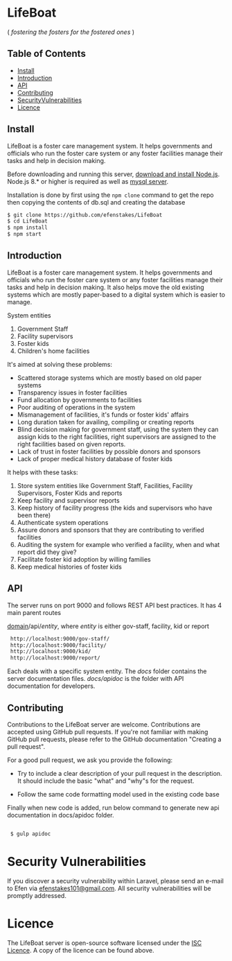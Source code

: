 # LifeBoat 
( *fostering the fosters for the fostered ones* )

## Table of Contents

- [Install](#install)
- [Introduction](#introduction)
- [API](#api)
- [Contributing](#contributing)
- [SecurityVulnerabilities](#security-vulnerabilities)
- [Licence](#licence)



## Install
LifeBoat is a foster care management system. It helps governments and officials who run the foster
care system or any foster facilities manage their tasks and help in decision making.  

Before downloading and running this server, [download and install Node.js](https://nodejs.org/en/download/).
Node.js 8.* or higher is required as well as [mysql server](https://dev.mysql.com/downloads/).

Installation is done by first using the `npm clone` command to get the repo then copying the contents of db.sql and creating the database 

```sh
$ git clone https://github.com/efenstakes/LifeBoat
$ cd LifeBoat
$ npm install
$ npm start
```


## Introduction 
LifeBoat is a foster care management system. It helps governments and officials who run the foster
care system or any foster facilities manage their tasks and help in decision making. It also helps move
the old existing systems which are mostly paper-based to a digital system which is easier to manage.

System entities 
1. Government Staff
2. Facility supervisors
3. Foster kids
4. Children's home facilities


It's aimed at solving these problems:
* Scattered storage systems which are mostly based on old paper systems
* Transparency issues in foster facilities
* Fund allocation by governments to facilities
* Poor auditing of operations in the system 
* Mismanagement of facilities, it's funds or foster kids' affairs
* Long duration taken for availing, compiling or creating reports 
* Blind decision making for government staff, using the system they can assign kids to the right facilities,
right supervisors are assigned to the right facilities based on given reports.
* Lack of trust in foster facilities by possible donors and sponsors
* Lack of proper medical history database of foster kids


It helps with these tasks:
1. Store system entities like Government Staff, Facilities, Facility Supervisors, Foster Kids and reports
2. Keep facility and supervisor reports
3. Keep history of facility progress (the kids and supervisors who have been there)
4. Authenticate system operations
5. Assure donors and sponsors that they are contributing to verified facilities 
6. Auditing the system for example who verified a facility, when and what report did they give?
7. Facilitate foster kid adoption by willing families
8. Keep medical histories of foster kids 


## API
The server runs on port 9000 and follows REST API best practices. It has 4 main parent routes 

[domain](http://localhost:9000)/api/*entity*,
where *entity* is either gov-staff, facility, kid or report 

```sh
 http://localhost:9000/gov-staff/
 http://localhost:9000/facility/
 http://localhost:9000/kid/
 http://localhost:9000/report/
```

Each deals with a specific system entity.
The *docs* folder contains the server documentation files. *docs/apidoc* is the folder with API documentation for developers.
 

## Contributing
Contributions to the LifeBoat server are welcome. Contributions are accepted using GitHub pull requests. If you're not familiar with making GitHub pull requests, please refer to the GitHub documentation "Creating a pull request".

For a good pull request, we ask you provide the following:

* Try to include a clear description of your pull request in the description. It should include the basic "what" and "why"s for the request.  

* Follow the same code formatting model used in the existing code base

Finally when new code is added, run below command to generate new api documentation in docs/apidoc folder. 

```sh

 $ gulp apidoc

```

# Security Vulnerabilities
If you discover a security vulnerability within Laravel, please send an e-mail to Efen via efenstakes101@gmail.com. All security vulnerabilities will be promptly addressed.


# Licence
The LifeBoat server is open-source software licensed under the [ISC Licence](https://www.isc.org/downloads/software-support-policy/isc-license/).
A copy of the licence can be found above.
